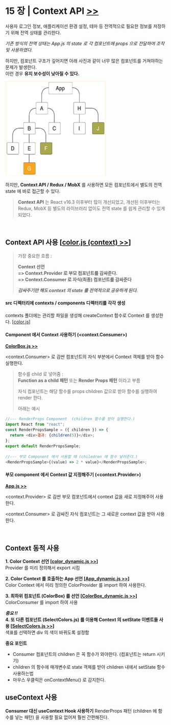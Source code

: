 # 15 장 | Context API [>>](./15/context-tutorial)

사용자 로그인 정보, 애플리케이션 환경 설정, 테마 등 전역적으로 필요한 정보를 저장하기 위해 전역 상태를 관리한다.

_기존 방식의 전역 상태는 App.js 의 state 로 각 컴포넌트에 props 으로 전달하여 조작 및 사용하였다._

하지만, 컴포넌트 구조가 깊어지면 아래 사진과 같이 너무 많은 컴포넌트를 거쳐야하는 문제가 발생한다.  
이런 경우 **유지 보수성이 낮아질 수 있다.**

![complexCompo.JPG](./ref/complexCompo.JPG)

하지만, **Context API / Redux / MobX** 를 사용하면 모든 컴포넌트에서 별도의 전역 state 에 바로 접근할 수 있다.

> **Context API** 는 React v16.3 이후부터 많이 개선되었고,
> 개선된 이후부터는 Redux, MobX 등 별도의 라이브러리 없이도 전역 state 를 쉽게 관리할 수 있게 되었다.

<br/>

## Context API 사용 [[color.js (context) >>](./contexts/color.js)]

> 가장 중요한 흐름 :
>
> **Context 선언  
> => Context.Provider 로 부모 컴포넌트를 감싸준다.  
> => Context.Consumer 로 자식(최종) 컴포넌트를 감싸준다**
>
> **_감싸주기만 해도 context 의 state 를 전역적으로 공유하게 된다._**

#### src 디렉터리에 contexts / components 디렉터리를 각각 생성

contexts 폴더에는 관리할 파일을 생성해 createContext 함수로 Context 를 생성한다. [[color.js](./src/contexts/color.js)]

#### Component 에서 Context 사용하기 (<context.Consumer>)

**[ColorBox.js >>](./src/components/ColorBox.js)**

<context.Consumer> 로 감싼 컴포넌트의 자식 부분에서 Context 객체를 받아 함수 실행한다.

> 함수를 child 로 넣어줌 :  
> **Function as a child 패턴** 또는 **Render Props 패턴** 이라고 부름
>
> 자식 컴포넌트는 해당 함수를 props children 값으로 받아 함수를 실행하여 render 한다.
>
> 아래는 예시

```javascript
//--- RenderProps Component  (children 함수를 받아 실행한다.)
import React from "react";
const RenderPropsSample = ({ children }) => {
  return <div>결과: {children(5)}</div>;
};
export default RenderPropsSample;

//--- 부모 Component 에서 사용할 때 (chiledren 에 함수 넣어준다.)
<RenderPropsSample>{(value) => 2 * value}</RenderPropsSample>;
```

#### 부모 component 에서 Context 값 지정해주기 (<context.Provider>)

**[App.js >>](./src/App.js)**

<context.Provider> 로 감싼 부모 컴포넌트에서 context 값을 새로 지정해주어 사용한다.

<context.Consumer> 로 감싸진 자식 컴포넌트는 그 새로운 context 값을 받아 사용한다.

<br/>

## Context 동적 사용

**1. Color Context 선언 [[color_dynamic.js >>](./src/contexts/color_dynamic.js)]**  
 Provider 를 미리 정의해서 export 시킴

**2. Color Context 를 호출하는 App 선언 [[App_dynamic.js >>](./src/App_dynamic.js)]**  
 Color Context 에서 미리 정의한 ColorProvider 를 import 하여 사용한다.

**3. 최하위 컴포넌트 (ColorBox) 를 선언 [[ColorBox_dynamic.js >>](./src/components/ColorBox_dynamic.js)]**  
 ColorConsumer 를 import 하여 사용

**_중요 !!_**  
**4. 또 다른 컴포넌트 (SelectColors.js) 를 이용해 Context 의 setState 이벤트들 사용 [[SelectColors.js >>](./src/components/SelectColors.js)]**  
 색표를 선택하면 div 의 색이 바뀌도록 설정함

**중요 포인트**

- Consumer 컴포넌트의 children 은 꼭 함수가 와야한다. (컴포넌트는 return 시키기)
- children 의 함수에 매개변수로 state 객체를 받아 children 내에서 setState 함수 사용하는법
- 마우스 우클릭은 onContextMenu() 로 감지한다.

## useContext 사용

**Consumer 대신 useContext Hook 사용하기**
RenderProps 패턴 (children 에 함수를 넣는 패턴) 을 사용할 필요 없어져 훨씬 간편해진다.
